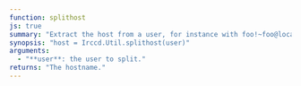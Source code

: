 ```yaml
---
function: splithost
js: true
summary: "Extract the host from a user, for instance with foo!~foo@localhost, localhost will be returned."
synopsis: "host = Irccd.Util.splithost(user)"
arguments:
  - "**user**: the user to split."
returns: "The hostname."
---
```

